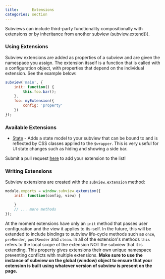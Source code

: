 ```yaml
---
title:      Extensions
categories: section
---
```


Subviews can include third-party functionality compositionally with extensions or by inheritance from another subview (subview.extend()). 

### Using Extensions

Subview extensions are added as properties of a subview and are given the namespace you assign. The extension itsself is a function that is called with a configuration object, with properties that depend on the individual extension. See the example below:

```javascript
subview('main', {
    init: function() {
        this.foo.bar();
    },
    foo: myExtension({
        config: 'property'
    })
});
```


### Available Extensions

- [State](https://github.com/bpeacock/subview-state.js) - Adds a state model to your subview that can be bound to and is reflected by CSS classes applied to the `$wrapper`. This is very useful for UI state changes such as hiding and showing a side bar.

Submit a pull request [here](https://github.com/bpeacock/subview.js/tree/gh-pages) to add your extension to the list!


### Writing Extensions

Subview extensions are created with the `subview.extension` method:

```javascript
module.exports = window.subview.extension({
    init: function(config, view) {

    }
    // ... more methods
});
```

At the moment extensions have only an `init` method that passes user configuration and the view it applies to its-self.  In the future, this will be extended to include bindings to subview life-cycle methods such as `once`, `preRender`, `postRender` and `clean`.  In all of the extension's methods `this` refers to the local scope of the extension NOT the subview that it is extending. This property gives extensions their own unique namespace preventing conflicts with multiple extensions. **Make sure to use the instance of subview on the global (window) object to ensure that your extension is built using whatever version of subview is present on the page.**
